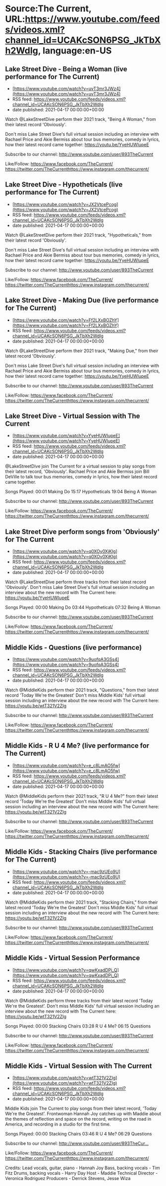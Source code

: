 # Source:The Current, URL:https://www.youtube.com/feeds/videos.xml?channel_id=UCAKcSON6PSG_JkTbXh2WdIg, language:en-US

## Lake Street Dive - Being a Woman (live performance for The Current)
 - [https://www.youtube.com/watch?v=uvT3mr3JWz4](https://www.youtube.com/watch?v=uvT3mr3JWz4)
 - RSS feed: https://www.youtube.com/feeds/videos.xml?channel_id=UCAKcSON6PSG_JkTbXh2WdIg
 - date published: 2021-04-17 00:00:00+00:00

Watch @LakeStreetDive perform their 2021 track, "Being A Woman," from their latest record 'Obviously'. 

Don't miss Lake Street Dive's full virtual session including an interview with Rachael Price and Akie Bermiss about tour bus memories, comedy in lyrics, how their latest record came together: https://youtu.be/YyeHUWIupeE

Subscribe to our channel:
http://www.youtube.com/user/893TheCurrent

Like/Follow:
https://www.facebook.com/TheCurrent/​​​
https://twitter.com/TheCurrent​​​
https://www.instagram.com/thecurrent/

## Lake Street Dive - Hypotheticals (live performance for The Current)
 - [https://www.youtube.com/watch?v=JX2VtcePcog](https://www.youtube.com/watch?v=JX2VtcePcog)
 - RSS feed: https://www.youtube.com/feeds/videos.xml?channel_id=UCAKcSON6PSG_JkTbXh2WdIg
 - date published: 2021-04-17 00:00:00+00:00

Watch @LakeStreetDive perform their 2021 track, "Hypotheticals," from their latest record 'Obviously'. 

Don't miss Lake Street Dive's full virtual session including an interview with Rachael Price and Akie Bermiss about tour bus memories, comedy in lyrics, how their latest record came together: https://youtu.be/YyeHUWIupeE

Subscribe to our channel:
http://www.youtube.com/user/893TheCurrent

Like/Follow:
https://www.facebook.com/TheCurrent/​​​
https://twitter.com/TheCurrent​​​
https://www.instagram.com/thecurrent/

## Lake Street Dive - Making Due (live performance for The Current)
 - [https://www.youtube.com/watch?v=Ff2LXxBOZhY](https://www.youtube.com/watch?v=Ff2LXxBOZhY)
 - RSS feed: https://www.youtube.com/feeds/videos.xml?channel_id=UCAKcSON6PSG_JkTbXh2WdIg
 - date published: 2021-04-17 00:00:00+00:00

Watch @LakeStreetDive perform their 2021 track, "Making Due," from their latest record 'Obviously'. 

Don't miss Lake Street Dive's full virtual session including an interview with Rachael Price and Akie Bermiss about tour bus memories, comedy in lyrics, how their latest record came together: https://youtu.be/YyeHUWIupeE

Subscribe to our channel:
http://www.youtube.com/user/893TheCurrent

Like/Follow:
https://www.facebook.com/TheCurrent/​​​
https://twitter.com/TheCurrent​​​
https://www.instagram.com/thecurrent/

## Lake Street Dive - Virtual Session with The Current
 - [https://www.youtube.com/watch?v=YyeHUWIupeE](https://www.youtube.com/watch?v=YyeHUWIupeE)
 - RSS feed: https://www.youtube.com/feeds/videos.xml?channel_id=UCAKcSON6PSG_JkTbXh2WdIg
 - date published: 2021-04-17 00:00:00+00:00

​@LakeStreetDive join The Current for a virtual session to play songs from their latest record, 'Obviously'. Rachael Price and Akie Bermiss join Bill DeVille to talk tour bus memories, comedy in lyrics, how their latest record came together.

Songs Played: 
00:01 Making Do
15:17 Hypotheticals
19:04 Being A Woman

Subscribe to our channel:
http://www.youtube.com/user/893TheCurrent

Like/Follow:
https://www.facebook.com/TheCurrent/​​​​
https://twitter.com/TheCurrent​​​​
https://www.instagram.com/thecurrent/​

## Lake Street Dive perform songs from 'Obviously' for The Current
 - [https://www.youtube.com/watch?v=q0XOy0XjKIg](https://www.youtube.com/watch?v=q0XOy0XjKIg)
 - RSS feed: https://www.youtube.com/feeds/videos.xml?channel_id=UCAKcSON6PSG_JkTbXh2WdIg
 - date published: 2021-04-17 00:00:00+00:00

Watch @LakeStreetDive  perform three tracks from their latest record 'Obviously'. Don't miss Lake Street Dive's full virtual session including an interview about the new record with The Current here: https://youtu.be/YyeHUWIupeE

Songs Played: 
00:00 Making Do
03:44 Hypotheticals
07:32 Being A Woman

Subscribe to our channel:
http://www.youtube.com/user/893TheCurrent

Like/Follow:
https://www.facebook.com/TheCurrent/​​​
https://twitter.com/TheCurrent​​​
https://www.instagram.com/thecurrent/

## Middle Kids - Questions (live performance)
 - [https://www.youtube.com/watch?v=9uofqA3GSs4](https://www.youtube.com/watch?v=9uofqA3GSs4)
 - RSS feed: https://www.youtube.com/feeds/videos.xml?channel_id=UCAKcSON6PSG_JkTbXh2WdIg
 - date published: 2021-04-17 00:00:00+00:00

Watch @MiddleKids​ perform their 2021 track, "Questions," from their latest record 'Today We're the Greatest' Don't miss Middle Kids' full virtual session including an interview about the new record with The Current here: https://youtu.be/wtT321V2ZIg

Subscribe to our channel:
http://www.youtube.com/user/893TheCurrent

Like/Follow:
https://www.facebook.com/TheCurrent/​​​
https://twitter.com/TheCurrent​​​
https://www.instagram.com/thecurrent/

## Middle Kids - R U 4 Me? (live performance for The Current)
 - [https://www.youtube.com/watch?v=e_c8LmAO5fw](https://www.youtube.com/watch?v=e_c8LmAO5fw)
 - RSS feed: https://www.youtube.com/feeds/videos.xml?channel_id=UCAKcSON6PSG_JkTbXh2WdIg
 - date published: 2021-04-17 00:00:00+00:00

Watch @MiddleKids perform their 2021 track, "R U 4 Me?" from their latest record 'Today We're the Greatest' Don't miss Middle Kids' full virtual session including an interview about the new record with The Current here: https://youtu.be/wtT321V2ZIg

Subscribe to our channel:
http://www.youtube.com/user/893TheCurrent

Like/Follow:
https://www.facebook.com/TheCurrent/​​​
https://twitter.com/TheCurrent​​​
https://www.instagram.com/thecurrent/

## Middle Kids - Stacking Chairs (live performance for The Current)
 - [https://www.youtube.com/watch?v=-mac9zUEo9U](https://www.youtube.com/watch?v=-mac9zUEo9U)
 - RSS feed: https://www.youtube.com/feeds/videos.xml?channel_id=UCAKcSON6PSG_JkTbXh2WdIg
 - date published: 2021-04-17 00:00:00+00:00

Watch @MiddleKids perform their 2021 track, "Stacking Chairs," from their latest record 'Today We're the Greatest' Don't miss Middle Kids' full virtual session including an interview about the new record with The Current here: https://youtu.be/wtT321V2ZIg

Subscribe to our channel:
http://www.youtube.com/user/893TheCurrent

Like/Follow:
https://www.facebook.com/TheCurrent/​​​
https://twitter.com/TheCurrent​​​
https://www.instagram.com/thecurrent/

## Middle Kids - Virtual Session Performance
 - [https://www.youtube.com/watch?v=qwKxadDPi_Q](https://www.youtube.com/watch?v=qwKxadDPi_Q)
 - RSS feed: https://www.youtube.com/feeds/videos.xml?channel_id=UCAKcSON6PSG_JkTbXh2WdIg
 - date published: 2021-04-17 00:00:00+00:00

Watch @MiddleKids perform three tracks from their latest record 'Today We're the Greatest'. Don't miss Middle Kids' full virtual session including an interview about the new record with The Current here: https://youtu.be/wtT321V2ZIg

Songs Played: 
00:00 Stacking Chairs
03:28 R U 4 Me?
06:15 Questions

Subscribe to our channel:
http://www.youtube.com/user/893TheCurrent

Like/Follow:
https://www.facebook.com/TheCurrent/​​​
https://twitter.com/TheCurrent​​​
https://www.instagram.com/thecurrent/

## Middle Kids - Virtual Session with The Current
 - [https://www.youtube.com/watch?v=wtT321V2ZIg](https://www.youtube.com/watch?v=wtT321V2ZIg)
 - RSS feed: https://www.youtube.com/feeds/videos.xml?channel_id=UCAKcSON6PSG_JkTbXh2WdIg
 - date published: 2021-04-17 00:00:00+00:00

Middle Kids join The Current to play songs from their latest record, 'Today We're the Greatest'. Frontwoman Hannah Joy catches up with Maddie about the themes of reflection and space on the record, writing on the road in America, and recording in a studio for the first time.

Songs Played:
00:00 Stacking Chairs
03:46 R U 4 Me?
06:29 Questions

Subscribe to our channel:
http://www.youtube.com/user/893TheCur...​

Like/Follow:
https://www.facebook.com/TheCurrent/​​​
https://twitter.com/TheCurrent​​​
https://www.instagram.com/thecurrent/

Credits:
Lead vocals, guitar, piano - Hannah Joy
Bass, backing vocals - Tim Fitz
Drums, backing vocals - Harry Day
Host - Maddie
Technical Director - Veronica Rodriguez
Producers - Derrick Stevens, Jesse Wiza

